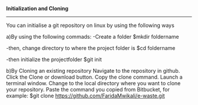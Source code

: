**Initialization and Cloning**

---

You can initialise a git repository  on linux by using the following ways 

a)By using the following commads:
-Create a folder
    $mkdir foldername
    
-then, change directory to where the project folder is
    $cd foldername
    
-then initialize the projectfolder
    $git init
    
b)By Cloning an existing repository
Navigate to the repository in github.
Click the Clone or download button.
Copy the clone command.
Launch a terminal window.
Change to the local directory where you want to clone your repository.
Paste the command you copied from Bitbucket, for example:
     $git clone https://github.com/FaridaMwikali/e-waste.git

